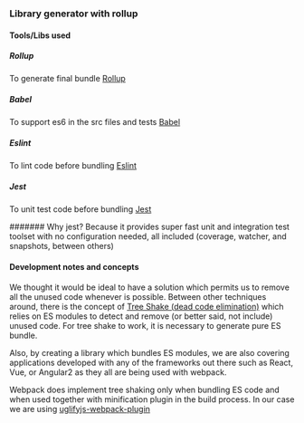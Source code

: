 ### Library generator with rollup

#### Tools/Libs used

##### Rollup
To generate final bundle
[Rollup](https://rollupjs.org/)

##### Babel
To support es6 in the src files and tests
[Babel](https://babeljs.io/)

##### Eslint
To lint code before bundling
[Eslint](https://eslint.org/)

##### Jest
To unit test code before bundling
[Jest](https://facebook.github.io/jest/)

####### Why jest?
Because it provides super fast unit and integration test toolset with no configuration needed, all included (coverage, watcher, and snapshots, between others)

#### Development notes and concepts

We thought it would be ideal to have a solution which permits us to remove all the unused code whenever is possible.
Between other techniques around, there is the concept of [Tree Shake (dead code elimination)](https://rollupjs.org/#tree-shaking)
which relies on ES modules to detect and remove (or better said, not include) unused code.
For tree shake to work, it is necessary to generate pure ES bundle.

Also, by creating a library which bundles ES modules, we are also covering applications developed with any of the frameworks
out there such as React, Vue, or Angular2 as they all are being used with webpack.

Webpack does implement tree shaking only when bundling ES code and when used together with minification plugin in the build process.
In our case we are using [uglifyjs-webpack-plugin](https://github.com/webpack-contrib/uglifyjs-webpack-plugin)
